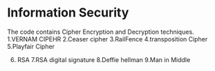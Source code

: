 <h1>Information Security</h1>
The code contains Cipher Encryption and Decryption techniques.
1.VERNAM CIPEHR
2.Ceaser cipher
3.RailFence
4.transposition Cipher
5.Playfair Cipher

6. RSA
7.RSA digital signature
8.Deffie hellman
9.Man in Middle
